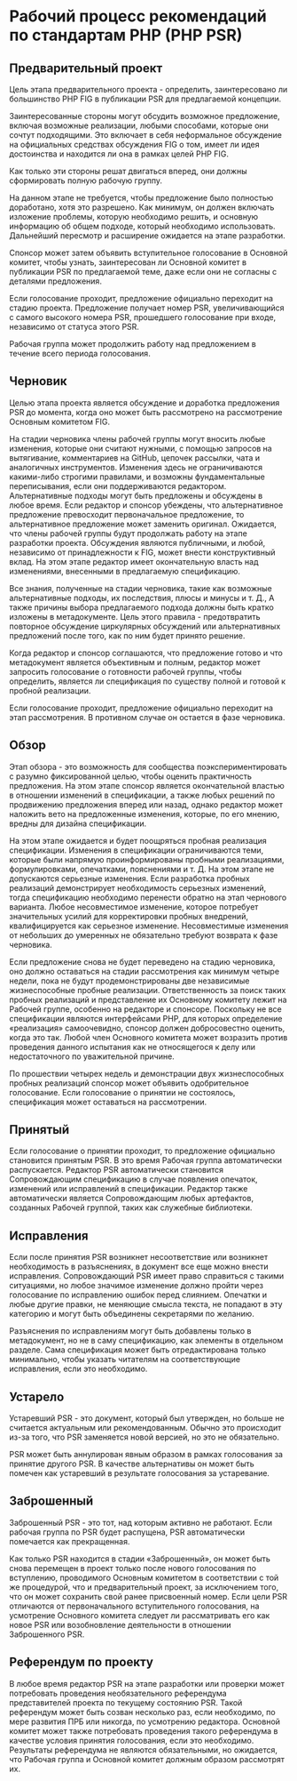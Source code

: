 # Рабочий процесс рекомендаций по стандартам PHP (PHP PSR)



## Предварительный проект

Цель этапа предварительного проекта - определить, заинтересовано ли большинство PHP FIG в публикации PSR для предлагаемой концепции.

Заинтересованные стороны могут обсудить возможное предложение, включая возможные реализации, любыми способами, которые они сочтут подходящими. Это включает в себя неформальное обсуждение на официальных средствах обсуждения FIG о том, имеет ли идея достоинства и находится ли она в рамках целей PHP FIG.

Как только эти стороны решат двигаться вперед, они должны сформировать полную рабочую группу.

На данном этапе не требуется, чтобы предложение было полностью доработано, хотя это разрешено. Как минимум, он должен включать изложение проблемы, которую необходимо решить, и основную информацию об общем подходе, который необходимо использовать. Дальнейший пересмотр и расширение ожидается на этапе разработки.

Спонсор может затем объявить вступительное голосование в Основной комитет, чтобы узнать, заинтересован ли Основной комитет в публикации PSR по предлагаемой теме, даже если они не согласны с деталями предложения.

Если голосование проходит, предложение официально переходит на стадию проекта. Предложение получает номер PSR, увеличивающийся с самого высокого номера PSR, прошедшего голосование при входе, независимо от статуса этого PSR.

Рабочая группа может продолжить работу над предложением в течение всего периода голосования.

## Черновик

Целью этапа проекта является обсуждение и доработка предложения PSR до момента, когда оно может быть рассмотрено на рассмотрение Основным комитетом FIG.

На стадии черновика члены рабочей группы могут вносить любые изменения, которые они считают нужными, с помощью запросов на вытягивание, комментариев на GitHub, цепочек рассылки, чата и аналогичных инструментов. Изменения здесь не ограничиваются какими-либо строгими правилами, и возможны фундаментальные переписывания, если они поддерживаются редактором. Альтернативные подходы могут быть предложены и обсуждены в любое время. Если редактор и спонсор убеждены, что альтернативное предложение превосходит первоначальное предложение, то альтернативное предложение может заменить оригинал. Ожидается, что члены рабочей группы будут продолжать работу на этапе разработки проекта. Обсуждения являются публичными, и любой, независимо от принадлежности к FIG, может внести конструктивный вклад. На этом этапе редактор имеет окончательную власть над изменениями, внесенными в предлагаемую спецификацию.

Все знания, полученные на стадии черновика, такие как возможные альтернативные подходы, их последствия, плюсы и минусы и т. Д., А также причины выбора предлагаемого подхода должны быть кратко изложены в метадокументе. Цель этого правила - предотвратить повторное обсуждение циркулярных обсуждений или альтернативных предложений после того, как по ним будет принято решение.

Когда редактор и спонсор соглашаются, что предложение готово и что метадокумент является объективным и полным, редактор может запросить голосование о готовности рабочей группы, чтобы определить, является ли спецификация по существу полной и готовой к пробной реализации.

Если голосование проходит, предложение официально переходит на этап рассмотрения. В противном случае он остается в фазе черновика.

## Обзор

Этап обзора - это возможность для сообщества поэкспериментировать с разумно фиксированной целью, чтобы оценить практичность предложения. На этом этапе спонсор является окончательной властью в отношении изменений в спецификации, а также любых решений по продвижению предложения вперед или назад, однако редактор может наложить вето на предложенные изменения, которые, по его мнению, вредны для дизайна спецификации.

На этом этапе ожидается и будет поощряться пробная реализация спецификации. Изменения в спецификации ограничиваются теми, которые были напрямую проинформированы пробными реализациями, формулировками, опечатками, пояснениями и т. Д. На этом этапе не допускаются серьезные изменения. Если разработка пробных реализаций демонстрирует необходимость серьезных изменений, тогда спецификацию необходимо перенести обратно на этап чернового варианта. Любое несовместимое изменение, которое потребует значительных усилий для корректировки пробных внедрений, квалифицируется как серьезное изменение. Несовместимые изменения от небольших до умеренных не обязательно требуют возврата к фазе черновика.

Если предложение снова не будет переведено на стадию черновика, оно должно оставаться на стадии рассмотрения как минимум четыре недели, пока не будут продемонстрированы две независимые жизнеспособные пробные реализации. Ответственность за поиск таких пробных реализаций и представление их Основному комитету лежит на Рабочей группе, особенно на редакторе и спонсоре. Поскольку не все спецификации являются интерфейсами PHP, для которых определение «реализация» самоочевидно, спонсор должен добросовестно оценить, когда это так. Любой член Основного комитета может возразить против проведения данного испытания как не относящегося к делу или недостаточного по уважительной причине.

По прошествии четырех недель и демонстрации двух жизнеспособных пробных реализаций спонсор может объявить одобрительное голосование. Если голосование о принятии не состоялось, спецификация может оставаться на рассмотрении.

## Принятый

Если голосование о принятии проходит, то предложение официально становится принятым PSR. В это время Рабочая группа автоматически распускается. Редактор PSR автоматически становится Сопровождающим спецификацию в случае появления опечаток, изменений или исправлений в спецификации. Редактор также автоматически является Сопровождающим любых артефактов, созданных Рабочей группой, таких как служебные библиотеки.

## Исправления

Если после принятия PSR возникнет несоответствие или возникнет необходимость в разъяснениях, в документ все еще можно внести исправления. Сопровождающий PSR имеет право справиться с такими ситуациями, но любое значимое изменение должно пройти через голосование по исправлению ошибок перед слиянием. Опечатки и любые другие правки, не меняющие смысла текста, не попадают в эту категорию и могут быть объединены секретарями по желанию.

Разъяснения по исправлениям могут быть добавлены только в метадокумент, но не в саму спецификацию, как элементы в отдельном разделе. Сама спецификация может быть отредактирована только минимально, чтобы указать читателям на соответствующие исправления, если это необходимо.

## Устарело

Устаревший PSR - это документ, который был утвержден, но больше не считается актуальным или рекомендованным. Обычно это происходит из-за того, что PSR заменяется новой версией, но это не обязательно.

PSR может быть аннулирован явным образом в рамках голосования за принятие другого PSR. В качестве альтернативы он может быть помечен как устаревший в результате голосования за устаревание.

## Заброшенный

Заброшенный PSR - это тот, над которым активно не работают. Если рабочая группа по PSR будет распущена, PSR автоматически помечается как прекращенная.

Как только PSR находится в стадии «Заброшенный», он может быть снова перемещен в проект только после нового голосования по вступлению, проводимого Основным комитетом в соответствии с той же процедурой, что и предварительный проект, за исключением того, что он может сохранить свой ранее присвоенный номер. Если цели PSR отличаются от первоначального вступительного голосования, на усмотрение Основного комитета следует ли рассматривать его как новое PSR или возобновление деятельности в отношении Заброшенного PSR.

## Референдум по проекту

В любое время редактор PSR на этапе разработки или проверки может потребовать проведения необязательного референдума представителей проекта по текущему состоянию PSR. Такой референдум может быть созван несколько раз, если необходимо, по мере развития ПРБ или никогда, по усмотрению редактора. Основной комитет может также потребовать проведения такого референдума в качестве условия принятия голосования, если это необходимо. Результаты референдума не являются обязательными, но ожидается, что Рабочая группа и Основной комитет должным образом рассмотрят их.


